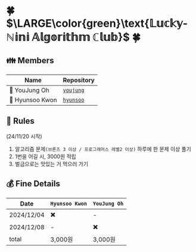 # 🍀 $\LARGE\color{green}\text{𝕃𝕦𝕔𝕜𝕪-ℕ𝕚𝕟𝕚 𝔸𝕝𝕘𝕠𝕣𝕚𝕥𝕙𝕞 ℂ𝕝𝕦𝕓}$ 🍀

**👪 Members**
---------------------------------------
| Name | Repository |
| ------------- | ----------------- |
| 🐯 YouJung Oh | [`youjung`](https://github.com/lucky-nini/youjung) |
| 🦈 Hyunsoo Kwon | [`hyunsoo`](https://github.com/lucky-nini/hyunsoo) |

**📜 Rules**
----------------------------------------
(24/11/20 시작)
1. 알고리즘 문제`(브론즈 3 이상 / 프로그래머스 레벨2 이상)` 하루에 한 문제 이상 풀기
2. 1번을 어길 시, 3000원 적립
3. 벌금으로는 맛있는 거 먹으러 가기
   

## **💰 Fine Details**
| Date | `Hyunsoo Kwon` | `YouJung Oh` |
| ------ | ------ | ------ |
| 2024/12/04 | ✖️ | - |
| 2024/12/08 | - | ✖️ |
| total | 3,000원 | 3,000원 |
